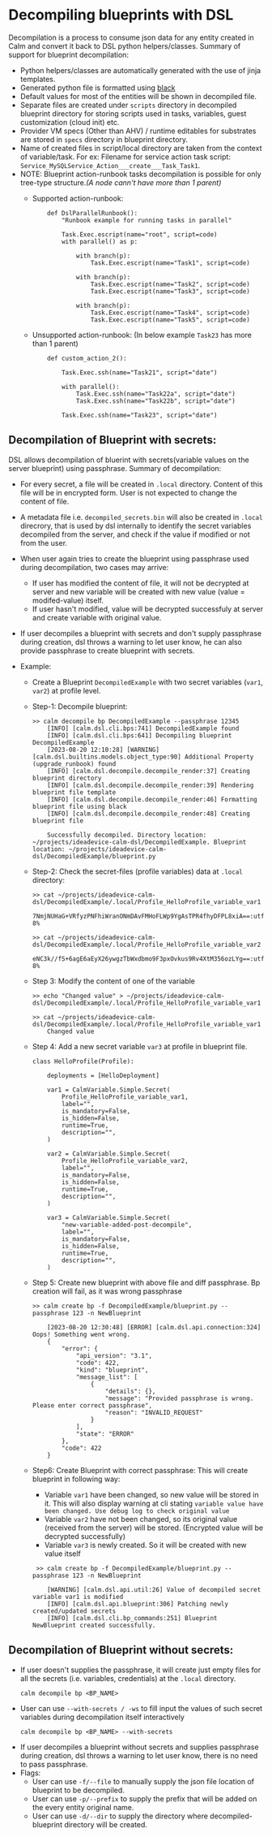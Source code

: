 # Decompiling blueprints with DSL
Decompilation is a process to consume json data for any entity created in Calm and convert it back to DSL python helpers/classes. Summary of support for blueprint decompilation:
- Python helpers/classes are automatically generated with the use of jinja templates.
- Generated python file is formatted using [black](https://github.com/psf/black)
- Default values for most of the entities will be shown in decompiled file.
- Separate files are created under `scripts` directory in decompiled blueprint directory for storing scripts used in tasks, variables, guest customization (cloud init) etc.
- Provider VM specs (Other than AHV) / runtime editables for substrates  are stored in `specs` directory in blueprint directory.
- Name of created files in script/local directory are taken from the context of variable/task. For ex: Filename for service action task script: `Service_MySQLService_Action___create___Task_Task1`.
- NOTE: Blueprint action-runbook tasks decompilation is possible for only tree-type structure.<medium><i>(A node cann't have more than 1 parent)</i></medium>
    - Supported action-runbook:
        ```
            def DslParallelRunbook():
                "Runbook example for running tasks in parallel"

                Task.Exec.escript(name="root", script=code)
                with parallel() as p:

                    with branch(p):
                        Task.Exec.escript(name="Task1", script=code)

                    with branch(p):
                        Task.Exec.escript(name="Task2", script=code)
                        Task.Exec.escript(name="Task3", script=code)

                    with branch(p):
                        Task.Exec.escript(name="Task4", script=code)
                        Task.Exec.escript(name="Task5", script=code)
        ```
    
    - Unsupported action-runbook: (In below example `Task23` has more than 1 parent)
        ```
            def custom_action_2():

                Task.Exec.ssh(name="Task21", script="date")

                with parallel():
                    Task.Exec.ssh(name="Task22a", script="date")
                    Task.Exec.ssh(name="Task22b", script="date")

                Task.Exec.ssh(name="Task23", script="date")
        
        ```
## Decompilation of Blueprint with secrets:
DSL allows decompilation of bluerint with secrets(variable values on the server blueprint) using passphrase. Summary of decompilation: 
- For every secret, a file will be created in `.local` directory. Content of this file will be in encrypted form. User is not expected to change the content of file.
- A metadata file i.e. `decompiled_secrets.bin` will also be created in `.local` direcrory, that is used by dsl internally to identify the secret variables decompiled from the server, and check if the value if modified or not from the user.
- When user again tries to create the blueprint using passphrase used during decompilation, two cases may arrive:
    - If user has modified the content of file, it will not be decrypted at server and new variable will be created with new value (value = modifed-value) itself.
    - If user hasn't modified, value will be decrypted successfuly at server and create variable with original value.
- If user decompiles a blueprint with secrets and don't supply passphrase during creation, dsl throws a warning to let user know, he can also provide passphrase to create blueprint with secrets.

- Example:
    - Create a Blueprint `DecompiledExample` with two secret variables (`var1`, `var2`) at profile level.
    - Step-1: Decompile blueprint:
        ```
        >> calm decompile bp DecompiledExample --passphrase 12345
            [INFO] [calm.dsl.cli.bps:741] DecompiledExample found 
            [INFO] [calm.dsl.cli.bps:641] Decompiling blueprint DecompiledExample
            [2023-08-20 12:10:28] [WARNING] [calm.dsl.builtins.models.object_type:90] Additional Property (upgrade_runbook) found
            [INFO] [calm.dsl.decompile.decompile_render:37] Creating blueprint directory
            [INFO] [calm.dsl.decompile.decompile_render:39] Rendering blueprint file template
            [INFO] [calm.dsl.decompile.decompile_render:46] Formatting blueprint file using black
            [INFO] [calm.dsl.decompile.decompile_render:48] Creating blueprint file

            Successfully decompiled. Directory location: ~/projects/ideadevice-calm-dsl/DecompiledExample. Blueprint location: ~/projects/ideadevice-calm-dsl/DecompiledExample/blueprint.py

        ```
    
    - Step-2: Check the secret-files (profile variables) data at `.local` directory:
        ```
        >> cat ~/projects/ideadevice-calm-dsl/DecompiledExample/.local/Profile_HelloProfile_variable_var1                 
            7NmjNUHaG+VRfyzPNFhiWranONmDAvFMHoFLWp9YgAsTPR4fhyDFPL8xiA==:utf-8% 

        >> cat ~/projects/ideadevice-calm-dsl/DecompiledExample/.local/Profile_HelloProfile_variable_var2                
            eNC3k//fS+6agE6aEyX26ywgzTbWxdbmo9F3pxOvkus9Rv4XtM356ozLYg==:utf-8% 
        ```
    
    - Step 3: Modify the content of one of the variable
        ```
        >> echo "Changed value" > ~/projects/ideadevice-calm-dsl/DecompiledExample/.local/Profile_HelloProfile_variable_var1

        >> cat ~/projects/ideadevice-calm-dsl/DecompiledExample/.local/Profile_HelloProfile_variable_var1
            Changed value
        ```
    
    - Step 4: Add a new secret variable `var3` at profile in blueprint file.
        ```
        class HelloProfile(Profile):

            deployments = [HelloDeployment]

            var1 = CalmVariable.Simple.Secret(
                Profile_HelloProfile_variable_var1,
                label="",
                is_mandatory=False,
                is_hidden=False,
                runtime=True,
                description="",
            )

            var2 = CalmVariable.Simple.Secret(
                Profile_HelloProfile_variable_var2,
                label="",
                is_mandatory=False,
                is_hidden=False,
                runtime=True,
                description="",
            )

            var3 = CalmVariable.Simple.Secret(
                "new-variable-added-post-decompile",
                label="",
                is_mandatory=False,
                is_hidden=False,
                runtime=True,
                description="",
            )
        ```
    
    - Step 5: Create new blueprint with above file and diff passphrase. Bp creation will fail, as it was wrong passphrase
        ```
        >> calm create bp -f DecompiledExample/blueprint.py --passphrase 123 -n NewBlueprint

            [2023-08-20 12:30:48] [ERROR] [calm.dsl.api.connection:324] Oops! Something went wrong.
            {
                "error": {
                    "api_version": "3.1",
                    "code": 422,
                    "kind": "blueprint",
                    "message_list": [
                        {
                            "details": {},
                            "message": "Provided passphrase is wrong. Please enter correct passphrase",
                            "reason": "INVALID_REQUEST"
                        }
                    ],
                    "state": "ERROR"
                },
                "code": 422
            }
        ```
    
    - Step6: Create Blueprint with correct passphrase: This will create blueprint in following way:
        - Variable `var1` have been changed, so new value will be stored in it. This will also display warning at cli stating `variable value have been changed. Use debug log to check original value`
        - Variable `var2` have not been changed, so its original value (received from the server) will be stored. (Encrypted value will be decrypted successfully)
        - Variable `var3` is newly created. So it will be created with new value itself

        ```
         >> calm create bp -f DecompiledExample/blueprint.py --passphrase 123 -n NewBlueprint

            [WARNING] [calm.dsl.api.util:26] Value of decompiled secret variable var1 is modified
            [INFO] [calm.dsl.api.blueprint:306] Patching newly created/updated secrets
            [INFO] [calm.dsl.cli.bp_commands:251] Blueprint NewBlueprint created successfully.
        ```

## Decompilation of Blueprint without secrets:
- If user doesn't supplies the passphrase, it will create just empty files for all the secrets (i.e. variables, credentials) at the `.local` directory.
    ```
    calm decompile bp <BP_NAME>
    ```
- User can use `--with-secrets / -ws` to fill input the values of such secret variables during decompilation itself interactively
    ```
    calm decompile bp <BP_NAME> --with-secrets
    ```
- If user decompiles a blueprint without secrets and supplies passphrase during creation, dsl throws a warning to let user know, there is no need to pass passphrase.
- Flags:
    - User can use `-f/--file` to manually supply the json file location of blueprint to be decompiled.
    - User can use `-p/--prefix` to supply the prefix that will be added on the every entity original name.
    - User can use `-d/--dir` to supply the directory where decompiled-blueprint directory will be created.




